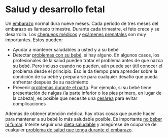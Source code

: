 Salud y desarrollo fetal
========================


Un [embarazo](https://medlineplus.gov/spanish/pregnancy.html) normal dura nueve meses. Cada período de tres meses del embarazo es llamado trimestre. Durante cada trimestre, el feto crece y se desarrolla. Los [chequeos médicos](https://medlineplus.gov/spanish/prenatalcare.html) y [exámenes prenatales](https://medlineplus.gov/spanish/prenataltesting.html) son muy importantes. Estos pueden:

* Ayudar a mantener saludables a usted y a su bebé
* Detectar [problemas con su bebé](https://medlineplus.gov/spanish/birthdefects.html), si hay alguno. En algunos casos, los profesionales de la salud pueden tratar el problema antes de que nazca su bebé. Pero incluso cuando no pueden, aún puede ser útil conocer el problema desde el principio. Eso le da tiempo para aprender sobre la condición de su bebé y prepararse para cualquier desafío que pueda enfrentar después de su nacimiento
* Prevenir [problemas durante el parto](https://medlineplus.gov/spanish/childbirthproblems.html). Por ejemplo, si su bebé tiene presentación de nalgas (la parte inferior o los pies primero, en lugar de la cabeza), es posible que necesite una [cesárea](https://medlineplus.gov/spanish/cesareandelivery.html) para evitar complicaciones


Además de obtener atención médica, hay otras cosas que puede hacer para mantener a su bebé lo más saludable posible. Es importante [no beber ni fumar](https://medlineplus.gov/spanish/pregnancyandsubstanceuse.html). Intente seguir una [dieta saludable](https://medlineplus.gov/spanish/pregnancyandnutrition.html) y asegúrese de ocuparse de cualquier [problema de salud que tenga durante el embarazo](https://medlineplus.gov/spanish/healthproblemsinpregnancy.html).

